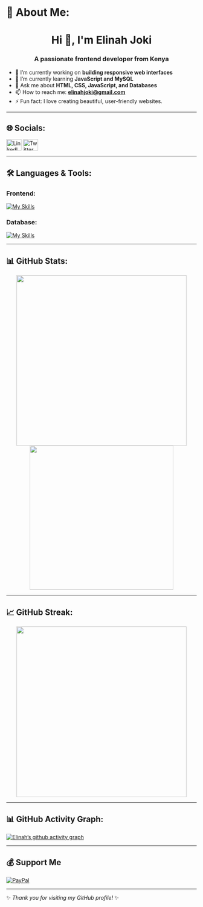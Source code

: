 # 💫 About Me:
<h1 align="center">Hi 👋, I'm Elinah Joki</h1>
<h3 align="center">A passionate frontend developer from Kenya</h3>

- 🔭 I’m currently working on **building responsive web interfaces**
- 🌱 I’m currently learning **JavaScript and MySQL**
- 💬 Ask me about **HTML, CSS, JavaScript, and Databases**
- 📫 How to reach me: **elinahjoki@gmail.com**
- ⚡ Fun fact: I love creating beautiful, user-friendly websites.
---

## 🌐 Socials:
<a href="https://www.linkedin.com/in/elinahjoki" target="blank"><img align="center" src="https://raw.githubusercontent.com/rahuldkjain/github-profile-readme-generator/master/src/images/icons/Social/linked-in-alt.svg" alt="LinkedIn" height="30" width="40" /></a>
<a href="https://twitter.com/elinahjoki" target="blank"><img align="center" src="https://raw.githubusercontent.com/rahuldkjain/github-profile-readme-generator/master/src/images/icons/Social/twitter.svg" alt="Twitter" height="30" width="40" /></a>

---

## 🛠️ Languages & Tools:

### Frontend:
[![My Skills](https://skillicons.dev/icons?i=html,css,js&theme=dark)](https://skillicons.dev)

### Database:
[![My Skills](https://skillicons.dev/icons?i=mysql&theme=dark)](https://skillicons.dev)

---

## 📊 GitHub Stats:
<div align="center">
  <img width="450px" src="https://github-readme-stats.vercel.app/api?username=elinahjoki&show_icons=true&theme=tokyonight" />
  <img width="380px" src="https://github-readme-stats.vercel.app/api/top-langs?username=elinahjoki&layout=compact&theme=tokyonight" />
</div>

---

## 📈 GitHub Streak:
<div align="center">
  <img width="450px" src="https://github-readme-streak-stats.herokuapp.com/?user=elinahjoki&theme=tokyonight" />
</div>

---

## 📊 GitHub Activity Graph:
[![Elinah’s github activity graph](https://github-readme-activity-graph.vercel.app/graph?username=elinahjoki&theme=tokyo-night&area=true)](https://github.com/ashutosh00710/github-readme-activity-graph)

---

## 💰 Support Me
[![PayPal](https://img.shields.io/badge/PayPal-00457C?style=for-the-badge&logo=paypal&logoColor=white)](https://paypal.me/elinahjoki)

---

✨ *Thank you for visiting my GitHub profile!* ✨
